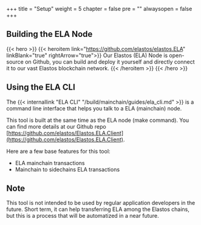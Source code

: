 
+++
title = "Setup"
weight = 5
chapter = false
pre = ""
alwaysopen = false
+++

## Building the ELA Node

{{< hero >}}
    {{< heroitem link="https://github.com/elastos/elastos.ELA" linkBlank="true" rightArrow="true">}}
        Our Elastos (ELA) Node is open-source on Github, you can build and deploy it yourself and 
        directly connect it to our vast Elastos blockchain network.
    {{< /heroitem >}}
{{< /hero >}}

## Using the ELA CLI

The {{< internallink "ELA CLI" "/build/mainchain/guides/ela_cli.md" >}} is a command line interface that helps you talk to a ELA (mainchain) node.

This tool is built at the same time as the ELA node (make command). You can find more details at our Github repo [https://github.com/elastos/Elastos.ELA.Client](https://github.com/elastos/Elastos.ELA.Client).

Here are a few base features for this tool:

* ELA mainchain transactions
* Mainchain to sidechains ELA transactions

## Note

This tool is not intended to be used by regular application developers in the future. Short term, it can help transferring ELA among the Elastos chains, but this is a process that will be automatized in a near future.
